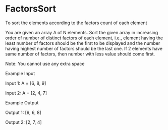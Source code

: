 # FactorsSort
To sort the elements according to the factors count of each element

You are given an array A of N elements. Sort the given array in increasing order of number of distinct factors of each element, i.e., element having the least number of factors should be the first to be displayed and the number having highest number of factors should be the last one. If 2 elements have same number of factors, then number with less value should come first.

Note: You cannot use any extra space

Example Input

Input 1:
A = [6, 8, 9]

Input 2:
A = [2, 4, 7]


Example Output

Output 1:
[9, 6, 8]

Output 2:
[2, 7, 4]

